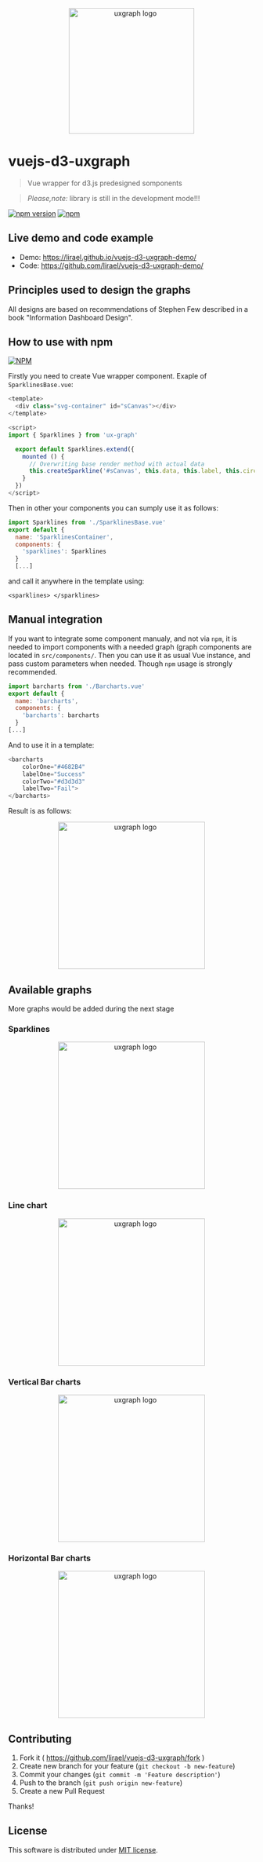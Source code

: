 <div align="center">
   <img width="256" heigth="256" src="https://github.com/lirael/vuejs-d3-uxgraph/blob/master/src/assets/uxgraph.png" alt="uxgraph logo">
</div>

# vuejs-d3-uxgraph

> Vue wrapper for d3.js predesigned somponents

> *Please,note:* library is still in the development mode!!!

[![npm version](https://badge.fury.io/js/ux-graph.svg)](https://badge.fury.io/js/ux-graph)
[![npm](https://img.shields.io/npm/l/express.svg)](https://www.npmjs.com/package/ux-graph)

## Live demo and code example

- Demo: https://lirael.github.io/vuejs-d3-uxgraph-demo/
- Code: https://github.com/lirael/vuejs-d3-uxgraph-demo/

## Principles used to design the graphs

All designs are based on recommendations of Stephen Few described in a book "Information Dashboard Design".

## How to use with npm 

[![NPM](https://nodei.co/npm/ux-graph.png?downloads=true&downloadRank=true)](https://nodei.co/npm/ux-graph/)

Firstly you need to create Vue wrapper component. Exaple of `SparklinesBase.vue`:

```javascript
<template>
  <div class="svg-container" id="sCanvas"></div>
</template>

<script>
import { Sparklines } from 'ux-graph'

  export default Sparklines.extend({
    mounted () {
      // Overwriting base render method with actual data
      this.createSparkline('#sCanvas', this.data, this.label, this.circle, this.color)
    }
  })
</script>
```
Then in other your components you can sumply use it as follows:

```javascript
import Sparklines from './SparklinesBase.vue'
export default {
  name: 'SparklinesContainer',
  components: {
    'sparklines': Sparklines
  }
  [...]
```

and call it anywhere in the template using:
```
<sparklines> </sparklines>
```

## Manual integration

If you want to integrate some component manualy, and not via `npm`, it is needed to import components with a needed graph (graph components are located in `src/components/`. Then you can use it as usual Vue instance, and pass custom parameters when needed. Though `npm` usage is strongly recommended.

```javascript
import barcharts from './Barcharts.vue'
export default {
  name: 'barcharts',
  components: {
    'barcharts': barcharts
  }
[...]
```

And to use it in a template:
```javascript
<barcharts
    colorOne="#4682B4" 
    labelOne="Success" 
    colorTwo="#d3d3d3" 
    labelTwo="Fail">
</barcharts>
```

Result is as follows:

<div align="center">
   <img width="300" src="https://github.com/lirael/vuejs-d3-uxgraph/blob/master/src/assets/bar.png?raw=true" alt="uxgraph logo">
</div>

## Available graphs
More graphs would be added during the next stage

### Sparklines
<div align="center">
   <img width="300" src="https://github.com/lirael/vuejs-d3-uxgraph/blob/master/src/assets/sparklines.png?raw=true" alt="uxgraph logo">
</div>

### Line chart
<div align="center">
   <img width="300" src="https://github.com/lirael/vuejs-d3-uxgraph/blob/master/src/assets/line.png?raw=true" alt="uxgraph logo">
</div>

### Vertical Bar charts
<div align="center">
   <img width="300" src="https://github.com/lirael/vuejs-d3-uxgraph/blob/master/src/assets/bar.png?raw=true" alt="uxgraph logo">
</div>

### Horizontal Bar charts
<div align="center">
   <img width="300" src="https://github.com/lirael/vuejs-d3-uxgraph/blob/master/src/assets/hbars.png?raw=true" alt="uxgraph logo">
</div>

## Contributing

1. Fork it ( https://github.com/lirael/vuejs-d3-uxgraph/fork )
2. Create new branch for your feature (`git checkout -b new-feature`)
3. Commit your changes (`git commit -m 'Feature description'`)
4. Push to the branch (`git push origin new-feature`)
5. Create a new Pull Request

Thanks!

## License

This software is distributed under [MIT license](LICENSE).

